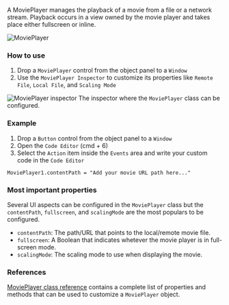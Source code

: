 A MoviePlayer manages the playback of a movie from a file or a network stream. Playback occurs in a view owned by the movie player and takes place either fullscreen or inline.

![MoviePlayer](images/movieplayer1.png)

### How to use
1. Drop a `MoviePlayer` control from the object panel to a `Window`
2. Use the `MoviePlayer Inspector` to customize its properties like `Remote File`, `Local File`, and `Scaling Mode`

![`MoviePlayer` inspector](images/movieplayer2.png)
The inspector where the `MoviePlayer` class can be configured.

### Example
1. Drop a `Button` control from the object panel to a `Window`
2. Open the `Code Editor` (cmd + 6)
3. Select the `Action` item inside the `Events` area and write your custom code in the `Code Editor`
```
MoviePlayer1.contentPath = "Add your movie URL path here..."
```

### Most important properties
Several UI aspects can be configured in the `MoviePlayer` class but the `contentPath`, `fullscreen`, and `scalingMode` are the most populars to be configured.
- `contentPath`: The path/URL that points to the local/remote movie file.
- `fullscreen`: A Boolean that indicates whetever the movie player is in full-screen mode.
- `scalingMode`: The scaling mode to use when displaying the movie.

### References
[MoviePlayer class reference](../classes/MoviePlayer.html) contains a complete list of properties and methods that can be used to customize a `MoviePlayer` object.
